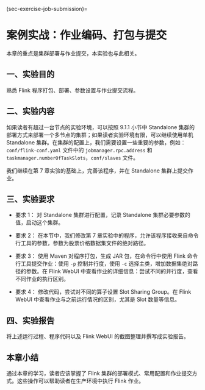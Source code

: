 (sec-exercise-job-submission)=
# 案例实战：作业编码、打包与提交

本章的重点是集群部署与作业提交，本实验也与此相关。

## 一、实验目的

熟悉 Flink 程序打包、部署、参数设置与作业提交流程。

## 二、实验内容

如果读者有超过一台节点的实验环境，可以按照 9.1.1 小节中 Standalone 集群的部署方式来部署一个多节点的集群；如果读者实验环境有限，可以继续使用单机 Standalone 集群。在集群的配置上，我们需要设置一些重要的参数，例如：`conf/flink-conf.yaml` 文件中的 `jobmanager.rpc.address` 和 `taskmanager.numberOfTaskSlots`，`conf/slaves` 文件。

我们继续在第 7 章实验的基础上，完善该程序，并在 Standalone 集群上提交作业。

## 三、实验要求

- 要求 1：
  对 Standalone 集群进行配置，记录 Standalone 集群必要参数的值，启动这个集群。

- 要求 2：
  在本节中，我们修改第 7 章实验中的程序，允许该程序接收来自命令行工具的参数，参数为股票价格数据集文件的绝对路径。

- 要求 3：
  使用 Maven 对程序打包，生成 JAR 包，在命令行中使用 Flink 命令行工具提交作业：使用 `-p` 控制并行度，使用 `-c` 选择主类，增加数据集绝对路径的参数。在 Flink WebUI 中查看作业的详细信息：尝试不同的并行度，查看不同作业的执行区别。

- 要求 4：
  修改代码，尝试对不同的算子设置 Slot Sharing Group。在 Flink WebUI 中查看作业与之前运行情况的区别，尤其是 Slot 数量等信息。

## 四、实验报告

将上述运行过程、程序代码以及 Flink WebUI 的截图整理并撰写成实验报告。

## 本章小结

通过本章的学习，读者应该掌握了 Flink 集群的部署模式、常用配置和作业提交方式。这些操作可以帮助读者在生产环境中执行 Flink 作业。